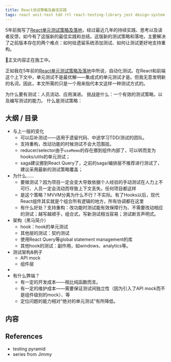 ```yaml
---
title: React测试策略及最佳实践
tags: react unit-test tdd rtl react-testing-library jest design-system
---
```


5年前我写了[React单元测试策略及落地][react单元测试策略]，经过最近几年的持续实践、思考以及读者反馈，如今有了这版新的最佳实践和总结。这版新的测试策略和落地，主要解决了之前版本存在的两个难点：如何给遗留系统添加测试、如何让测试更好地支持重构。

🚧正文内容正在施工中。

正如我在5年前的[React单元测试策略及落地][react单元测试策略]中所说，自动化测试。在React和前端这个上下文中，单元测试不是最优解——集成式的单元测试才是。但我无意发明新的名词，因此，本文所需的只是一个用来指代本文这样一种测试方式的。

为什么要有测试：人员流动、应用演进。
挑战是什么：一个有效的测试策略，以及编写测试的能力。
什么是测试策略：

## 大纲 / 目录

* 与上一版的变化
  * 可以后补测试——适用于遗留代码、中途学习TDD/测试的团队。
  * 支持重构，改动功能的时候测试不会大范围挂。
  * reducer/selector由于`useMemo`的存在挪到组件内部了，可以转而变为hooks/utils的单元测试；
  * saga建议挪到React Query了，之前的saga/编排层不推荐进行测试了，建议采用最新的测试策略覆盖；
* 为什么……
  * 要做测试？因为项目一定会变大导致依据个人经验的手动测试在人力上不可行、人员一定会流动而导致上下文丢失。任何项目都这样
  * 是这个策略？MVVM分离为什么不行？不实际。有了Hooks以后，现代React组件其实就是个组合所有逻辑的地方，所有协调都在这里
  * 有什么好处？支持重构：改功能时测试能有效保障行为、不需要改动相应的测试；越写越顺手，组合式，写新测试相当容易；测试断言声明式。
* 架构（黑马简介）
  * hook：hook的单元测试
  * 其他层的测试：契约测试
  * 使用React Query等global statement management的库
  * 其他hook的测试：副作用，如windows、analytics等。
* 测试架构&例子
  * API mock
  * 组件层
* 
* 有什么弊端？
  * 有一定的开发成本——相比纯函数而言。
  * 有一定的维护成本——需要保证测试间独立性（因为引入了API mock而不是组件级别的mock）、等
  * 定位问题的能力相对“绝对的单元测试”有所降低。

## 

## 内容

## References 

* testing pyramid 
* series from Jimmy

[react单元测试策略]: https://blog.linesh.tw/#/post/2018-07-13-react-unit-testing-strategy
